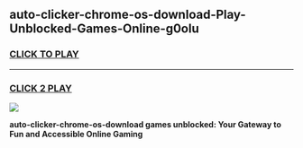 
## auto-clicker-chrome-os-download-Play-Unblocked-Games-Online-g0olu
<h3>
<a href="https://premium76.site?title=auto-clicker-chrome-os-download&ref=25A">CLICK TO PLAY</a></h3>
<hr>

<h3>
<a href="https://premium76.site?title=auto-clicker-chrome-os-download&ref=25A">CLICK 2 PLAY</a>
  
</h3>

<a href="https://premium76.site?title=auto-clicker-chrome-os-download&ref=25A"><img src="https://clearcache.store/games.png"></a>


**auto-clicker-chrome-os-download games unblocked: Your Gateway to Fun and Accessible Online Gaming**
